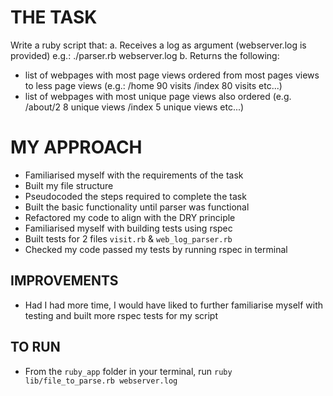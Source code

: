 # THE TASK

Write a ruby script that:
a. Receives a log as argument (webserver.log is provided) e.g.: ./parser.rb webserver.log
b. Returns the following:
  - list of webpages with most page views ordered from most pages views to less page views (e.g.: /home 90 visits /index 80 visits etc...)
  - list of webpages with most unique page views also ordered (e.g. /about/2 8 unique views /index 5 unique views etc...)

# MY APPROACH

- Familiarised myself with the requirements of the task
- Built my file structure
- Pseudocoded the steps required to complete the task
- Built the basic functionality until parser was functional
- Refactored my code to align with the DRY principle
- Familiarised myself with building tests using rspec
- Built tests for 2 files `visit.rb` & `web_log_parser.rb`
- Checked my code passed my tests by running rspec in terminal

## IMPROVEMENTS

- Had I had more time, I would have liked to further familiarise myself with testing and built more rspec tests for my script

## TO RUN

- From the `ruby_app` folder in your terminal, run `ruby lib/file_to_parse.rb webserver.log`
